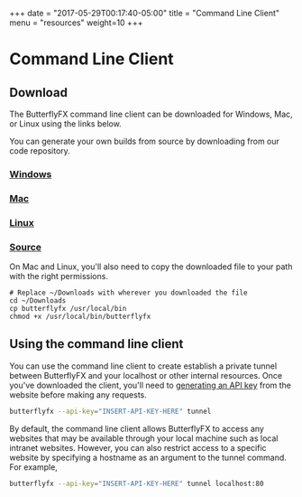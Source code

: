 +++
date = "2017-05-29T00:17:40-05:00"
title = "Command Line Client"
menu = "resources"
weight=10
+++

# Command Line Client

## Download

The ButterflyFX command line client can be downloaded for Windows, Mac, or Linux using the links below.

You can generate your own builds from source by downloading from our code repository. 

<div class="row">
  <div class="col-md-3">
    <div class="promo">
        <a href="https://cdn.butterflyfx.io/downloads/cli/windows/butterflyfx.exe">
            <i class="fa fa-windows"></i>
            <h3>Windows</h3>
        </a>
    </div>
  </div>
  <div class="col-md-3">
    <div class="promo">
        <a href="https://cdn.butterflyfx.io/downloads/cli/mac/butterflyfx">
            <i class="fa fa-apple"></i>
            <h3>Mac</h3>
        </a>
    </div>
  </div>
  <div class="col-md-3">
    <div class="promo">
        <a href="https://cdn.butterflyfx.io/downloads/cli/linux/butterflyfx">
            <i class="fa fa-linux"></i>
            <h3>Linux</h3>
        </a>
    </div>
  </div>
  <div class="col-md-3">
    <div class="promo">
        <a href="https://github.com/butterflyfx" target="new">
            <i class="fa fa-code-fork"></i>
            <h3>Source</h3>
        </a>
    </div>
  </div>
</div>

On Mac and Linux, you'll also need to copy the downloaded file to your path with the right permissions.

    # Replace ~/Downloads with wherever you downloaded the file
    cd ~/Downloads
    cp butterflyfx /usr/local/bin
    chmod +x /usr/local/bin/butterflyfx

## Using the command line client

You can use the command line client to create establish a private tunnel between ButterflyFX and your localhost or other internal resources. 
Once you've downloaded the client, you'll need to [generating an API key](https://www.butterflyfx.io/dash/settings/api) from the website before making any requests.

```bash
butterflyfx --api-key="INSERT-API-KEY-HERE" tunnel
```

By default, the command line client allows ButterflyFX to access any websites that may be available through your local machine such as local intranet websites.
However, you can also restrict access to a specific website by specifying a hostname as an argument to the tunnel command. For example,

```bash
butterflyfx --api-key="INSERT-API-KEY-HERE" tunnel localhost:80
```